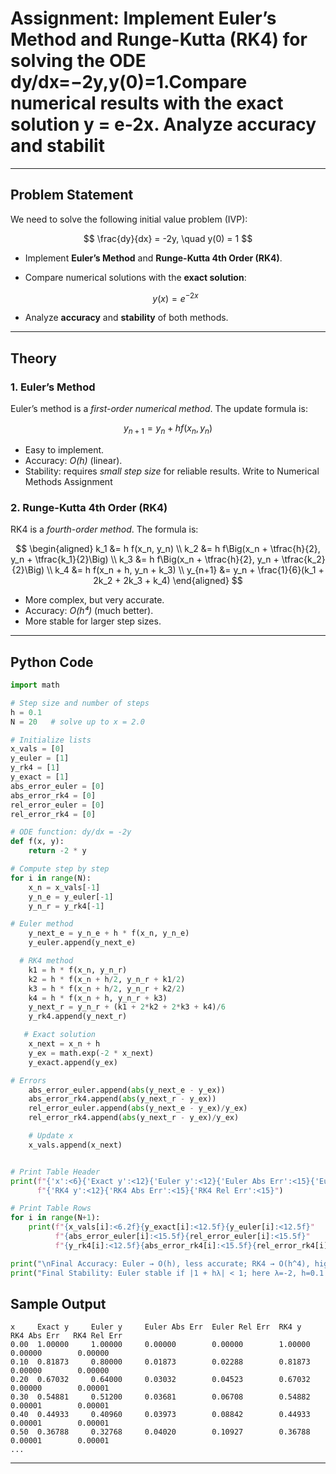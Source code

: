 # Assignment: Implement Euler’s Method and Runge-Kutta (RK4) for solving the ODE dy/dx=−2y,y(0)=1.Compare numerical results with the exact solution y = e-2x. Analyze accuracy and stabilit

---

## Problem Statement

We need to solve the following initial value problem (IVP):

$$
\frac{dy}{dx} = -2y, \quad y(0) = 1
$$

* Implement **Euler’s Method** and **Runge-Kutta 4th Order (RK4)**.
* Compare numerical solutions with the **exact solution**:

  $$
  y(x) = e^{-2x}
  $$
* Analyze **accuracy** and **stability** of both methods.

---

## Theory

### 1. Euler’s Method

Euler’s method is a *first-order numerical method*.
The update formula is:

$$
y_{n+1} = y_n + h f(x_n, y_n)
$$

* Easy to implement.
* Accuracy: *O(h)* (linear).
* Stability: requires *small step size* for reliable results.
Write to Numerical Methods Assignment

### 2. Runge-Kutta 4th Order (RK4)

RK4 is a *fourth-order method*.
The formula is:

$$
\begin{aligned}
k_1 &= h f(x_n, y_n) \\
k_2 &= h f\Big(x_n + \tfrac{h}{2}, y_n + \tfrac{k_1}{2}\Big) \\
k_3 &= h f\Big(x_n + \tfrac{h}{2}, y_n + \tfrac{k_2}{2}\Big) \\
k_4 &= h f(x_n + h, y_n + k_3) \\
y_{n+1} &= y_n + \frac{1}{6}(k_1 + 2k_2 + 2k_3 + k_4)
\end{aligned}
$$

* More complex, but very accurate.
* Accuracy: *O(h⁴)* (much better).
* More stable for larger step sizes.

---

## Python Code

```python
import math

# Step size and number of steps
h = 0.1
N = 20   # solve up to x = 2.0

# Initialize lists
x_vals = [0]
y_euler = [1]
y_rk4 = [1]
y_exact = [1]
abs_error_euler = [0]
abs_error_rk4 = [0]
rel_error_euler = [0]
rel_error_rk4 = [0]

# ODE function: dy/dx = -2y
def f(x, y):
    return -2 * y

# Compute step by step
for i in range(N):
    x_n = x_vals[-1]
    y_n_e = y_euler[-1]
    y_n_r = y_rk4[-1]

# Euler method
    y_next_e = y_n_e + h * f(x_n, y_n_e)
    y_euler.append(y_next_e)

  # RK4 method
    k1 = h * f(x_n, y_n_r)
    k2 = h * f(x_n + h/2, y_n_r + k1/2)
    k3 = h * f(x_n + h/2, y_n_r + k2/2)
    k4 = h * f(x_n + h, y_n_r + k3)
    y_next_r = y_n_r + (k1 + 2*k2 + 2*k3 + k4)/6
    y_rk4.append(y_next_r)

   # Exact solution
    x_next = x_n + h
    y_ex = math.exp(-2 * x_next)
    y_exact.append(y_ex)

# Errors
    abs_error_euler.append(abs(y_next_e - y_ex))
    abs_error_rk4.append(abs(y_next_r - y_ex))
    rel_error_euler.append(abs(y_next_e - y_ex)/y_ex)
    rel_error_rk4.append(abs(y_next_r - y_ex)/y_ex)

    # Update x
    x_vals.append(x_next)


# Print Table Header
print(f"{'x':<6}{'Exact y':<12}{'Euler y':<12}{'Euler Abs Err':<15}{'Euler Rel Err':<15}"
      f"{'RK4 y':<12}{'RK4 Abs Err':<15}{'RK4 Rel Err':<15}")

# Print Table Rows
for i in range(N+1):
    print(f"{x_vals[i]:<6.2f}{y_exact[i]:<12.5f}{y_euler[i]:<12.5f}"
          f"{abs_error_euler[i]:<15.5f}{rel_error_euler[i]:<15.5f}"
          f"{y_rk4[i]:<12.5f}{abs_error_rk4[i]:<15.5f}{rel_error_rk4[i]:<15.5f}")

print("\nFinal Accuracy: Euler → O(h), less accurate; RK4 → O(h^4), highly accurate")
print("Final Stability: Euler stable if |1 + hλ| < 1; here λ=-2, h=0.1 → Stable; RK4 more stable overall")

```
## Sample Output
```
x     Exact y     Euler y     Euler Abs Err  Euler Rel Err  RK4 y       RK4 Abs Err   RK4 Rel Err
0.00  1.00000     1.00000     0.00000        0.00000        1.00000     0.00000        0.00000
0.10  0.81873     0.80000     0.01873        0.02288        0.81873     0.00000        0.00000
0.20  0.67032     0.64000     0.03032        0.04523        0.67032     0.00000        0.00001
0.30  0.54881     0.51200     0.03681        0.06708        0.54882     0.00001        0.00001
0.40  0.44933     0.40960     0.03973        0.08842        0.44933     0.00001        0.00001
0.50  0.36788     0.32768     0.04020        0.10927        0.36788     0.00001        0.00001
...
```
---













